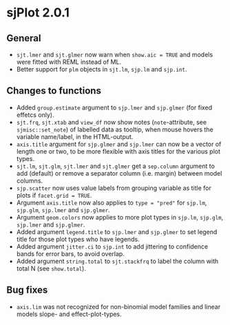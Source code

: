 # sjPlot 2.0.1

## General

* `sjt.lmer` and `sjt.glmer` now warn when `show.aic = TRUE` and models were fitted with REML instead of ML.
* Better support for `plm` objects in `sjt.lm`, `sjp.lm` and `sjp.int`.

## Changes to functions

* Added `group.estimate` argument to `sjp.lmer` and `sjp.glmer` (for fixed effetcs only).
* `sjt.frq`, `sjt.xtab` and `view_df` now show notes (`note`-attribute, see `sjmisc::set_note`) of labelled data as tooltip, when mouse hovers the variable name/label, in the HTML-output.
* `axis.title` argument for `sjp.glmer` and `sjp.lmer` can now be a vector of length one or two, to be more flexible with axis titles for the various plot types.
* `sjt.lm`, `sjt.glm`, `sjt.lmer` and `sjt.glmer` get a `sep.column` argument to add (default) or remove a separator column (i.e. margin) between model columns.
* `sjp.scatter` now uses value labels from grouping variable as title for plots if `facet.grid = TRUE`.
* Argument `axis.title` now also applies to `type = "pred"` for `sjp.lm`, `sjp.glm`, `sjp.lmer` and `sjp.glmer`.
* Argument `geom.colors` now applies to more plot types in `sjp.lm`, `sjp.glm`, `sjp.lmer` and `sjp.glmer`. 
* Added argument `legend.title` to `sjp.lmer` and `sjp.glmer` to set legend title for those plot types who have legends.
* Added argument `jitter.ci` to `sjp.int` to add jittering to confidence bands for error bars, to avoid overlap.
* Added argument `string.total` to `sjt.stackfrq` to label the column with total N (see `show.total`).

## Bug fixes

* `axis.lim` was not recognized for non-binomial model families and linear models slope- and effect-plot-types.
